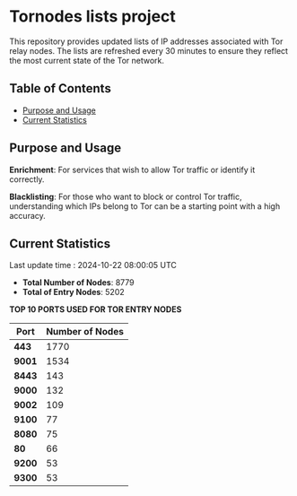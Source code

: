 # Tornodes lists project

This repository provides updated lists of IP addresses associated with Tor relay nodes. The lists are refreshed every 30 minutes to ensure they reflect the most current state of the Tor network.

## Table of Contents

- [Purpose and Usage](#purpose-and-usage)
- [Current Statistics](#current-statistics)


## Purpose and Usage

**Enrichment**: For services that wish to allow Tor traffic or identify it correctly.

**Blacklisting**: For those who want to block or control Tor traffic, understanding which IPs belong to Tor can be a starting point with a high accuracy.

## Current Statistics

Last update time : 2024-10-22 08:00:05 UTC

- **Total Number of Nodes**: 8779
- **Total of Entry Nodes**: 5202

**TOP 10 PORTS USED FOR TOR ENTRY NODES**

| **Port** | **Number of Nodes** |
|------|-----------------|
| **443**   | 1770  |
| **9001**   | 1534  |
| **8443**   | 143  |
| **9000**   | 132  |
| **9002**   | 109  |
| **9100**   | 77  |
| **8080**   | 75  |
| **80**   | 66  |
| **9200**   | 53  |
| **9300**   | 53  |

